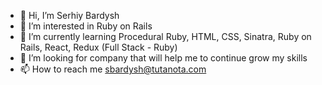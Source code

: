 - 👋 Hi, I’m Serhiy Bardysh
- 👀 I’m interested in Ruby on Rails
- 🌱 I’m currently learning Procedural Ruby, HTML, CSS, Sinatra, Ruby on Rails, React, Redux (Full Stack - Ruby)
- 💞️ I’m looking for company that will help me to continue grow my skills
- 📫 How to reach me sbardysh@tutanota.com

<!---
DabooUA/DabooUA is a ✨ special ✨ repository because its `README.md` (this file) appears on your GitHub profile.
You can click the Preview link to take a look at your changes.
--->
